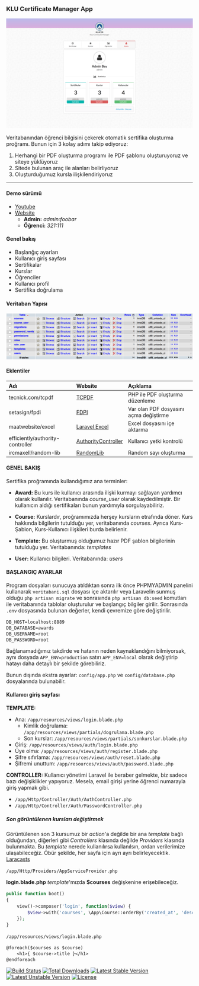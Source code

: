 ### KLU Certificate Manager App

![prev](public/prev.png)

Veritabanından öğrenci bilgisini çekerek otomatik sertifika oluşturma proğramı. Bunun için 3 kolay adımı takip ediyoruz:

1. Herhangi bir PDF oluşturma programı ile PDF şablonu oluşturuyoruz ve siteye yüklüyoruz
2. Sitede bulunan araç ile alanları belirliyoruz
3. Oluşturduğumuz kursla ilişkilendiriyoruz

--- 

#### Demo sürümü

* [Youtube](https://www.youtube.com/watch?v=Z7se1D1R0s4)
* [Website](http://certificate.byethost5.com) 
    * __Admin:__ _admin:foobar_ 
    * __Öğrenci:__ _321:111_

#### Genel bakış

* Başlanğıç ayarları
* Kullanıcı giriş sayfası
* Sertifikalar
* Kurslar
* Öğrenciler
* Kullanıcı profil
* Sertifika doğrulama

#### Veritaban Yapısı

![veritaban](public/veritaban.png)

#### Eklentiler

| Adı                              | Website               | Açıklama                               |
|:---------------------------------|:----------------------|:---------------------------------------|
| tecnick.com/tcpdf                | [TCPDF]               | PHP ile PDF oluşturma düzenleme        |
| setasign/fpdi                    | [FDPI]                | Var olan PDF dosyasını açma değiştirme |
| maatwebsite/excel                | [Laravel Excel]       | Excel dosyasını içe aktarma            |
| efficiently/authority-controller | [AuthorityController] | Kullanıcı yetki kontrolü               |
| ircmaxell/random-lib             | [RandomLib]           | Random sayı oluşturma                  |

[TCPDF]: http://www.tcpdf.org/
[FDPI]: http://www.setasign.com/products/fpdi/about/
[Laravel Excel]: http://www.maatwebsite.nl/laravel-excel/docs
[AuthorityController]: https://github.com/efficiently/authority-controller
[RandomLib]: https://github.com/ircmaxell/RandomLib


#### GENEL BAKIŞ

Sertifika proğramında kullandığımız ana terminler:

* __Award:__ Bu kurs ile kullanıcı arasında ilişki kurmayı sağlayan yardımcı olarak kullanılır. Veritabanında _course_user_ olarak kaydedilmiştir. Bir kullanıcın aldığı sertifikaları bunun yardımıyla sorgulayabiliriz.

* __Course:__ Kurslardır, proğramımızda herşey kursların etrafında döner. Kurs hakkında bilgilerin tutulduğu yer, veritabanında _courses_. Ayrıca Kurs-Şablon, Kurs-Kullanıcı ilişkileri burda belirlenir.

* __Template:__ Bu oluşturmuş olduğumuz hazır PDF şablon bilgilerinin tutulduğu yer. Veritabanında: _templates_

* __User:__ Kullanıcı bilgileri. Veritabanında: _users_

#### BAŞLANGIÇ AYARLAR

Program dosyaları sunucuya atıldıktan sonra ilk önce PHPMYADMIN panelini kullanarak `veritabani.sql` dosyası içe aktarılır veya Laravelin sunmuş olduğu `php artisan migrate` ve sonrasında `php artisan db:seed` komutları ile veritabanında tablolar oluşturulur ve başlangıç bilgiler girilir. Sonrasında `.env` dosyasında bulunan değerler, kendi çevremize göre değiştirilir. 

```ShellSession
DB_HOST=localhost:8889
DB_DATABASE=awards
DB_USERNAME=root
DB_PASSWORD=root
```

Bağlanamadığımız takdirde ve hatanın neden kaynaklandığını bilmiyorsak, aynı dosyada `APP_ENV=production` satırı `APP_ENV=local` olarak değiştirip hatayı daha detaylı bir şekilde görebiliriz.

Bunun dışında ekstra ayarlar: `config/app.php` ve `config/database.php` dosyalarında bulunabilir.

#### Kullanıcı giriş sayfası

__TEMPLATE:__ 
* Ana: `/app/resources/views/login.blade.php`
    * Kimlik doğrulama: `/app/resources/views/partials/dogrulama.blade.php`
    * Son kurslar: `/app/resources/views/partials/sonkurslar.blade.php`
* Giriş: `/app/resources/views/auth/login.blade.php`
* Üye olma: `/app/resources/views/auth/register.blade.php`
* Şifre sıfırlama: `/app/resources/views/auth/reset.blade.php`
* Şifremi unuttum: `/app/resources/views/auth/password.blade.php`

__CONTROLLER:__ Kullanıcı yönetimi Laravel ile beraber gelmekte, biz sadece bazı değişiklikler yapıyoruz. Mesela, email girişi yerine öğrenci numarayla giriş yapmak gibi.
* `/app/Http/Controller/Auth/AuthController.php`
* `/app/Http/Controller/Auth/PasswordController.php`

##### Son görüntülenen kursları değiştirmek

Görüntülenen son 3 kursumuz bir _action_'a değilde bir ana _template_ bağlı olduğundan, diğerleri gibi _Controllers_ klasında değilde _Providers_ klasında bulunmakta. Bu _template_ nerede kullanılırsa kullanılsın, ordan verilerimize ulaşabileceğiz. Öbür şekilde, her sayfa için ayrı ayrı belirleyecektik. [Laracasts](https://laracasts.com/series/laravel-5-fundamentals)

`/app/Http/Providers/AppServiceProvider.php`

__login.blade.php__ _template_'mızda __$courses__ değişkenine erişebileceğiz.

```php
public function boot()
{
    view()->composer('login', function($view) {
        $view->with('courses', \App\Course::orderBy('created_at', 'desc')->limit(3)->get());
    });
}
```

`/app/resources/views/login.blade.php`

```blade
@foreach($courses as $course)
    <h1>{ $course->title }</h1>
@endforeach
```

[![Build Status](https://travis-ci.org/laravel/framework.svg)](https://travis-ci.org/laravel/framework)
[![Total Downloads](https://poser.pugx.org/laravel/framework/downloads.svg)](https://packagist.org/packages/laravel/framework)
[![Latest Stable Version](https://poser.pugx.org/laravel/framework/v/stable.svg)](https://packagist.org/packages/laravel/framework)
[![Latest Unstable Version](https://poser.pugx.org/laravel/framework/v/unstable.svg)](https://packagist.org/packages/laravel/framework)
[![License](https://poser.pugx.org/laravel/framework/license.svg)](https://packagist.org/packages/laravel/framework)